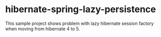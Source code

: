 # hibernate-spring-lazy-persistence

This sample project shows problem with lazy hibernate session factory when moving from hibernate 4 to 5.

